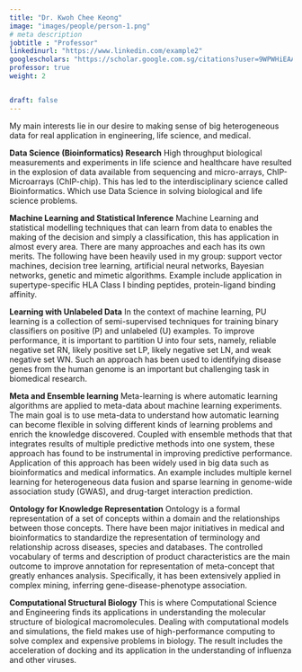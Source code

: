 ```yaml
---
title: "Dr. Kwoh Chee Keong"
image: "images/people/person-1.png"
# meta description
jobtitle : "Professor"
linkedinurl: "https://www.linkedin.com/example2"
googlescholars: "https://scholar.google.com.sg/citations?user=9WPWHiEAAAAJ&hl=en"
professor: true
weight: 2


draft: false
---
```

My main interests lie in our desire to making sense of big heterogeneous data for real application in engineering, life science, and medical.

**Data Science (Bioinformatics) Research**
High throughput biological measurements and experiments in life science and healthcare have resulted in the explosion of data available from sequencing and micro-arrays, ChIP-Microarrays (ChIP-chip). This has led to the interdisciplinary science called Bioinformatics. Which use Data Science in solving biological and life science problems.

**Machine Learning and Statistical Inference**
Machine Learning and statistical modelling techniques that can learn from data to enables the making of the decision and simply a classification, this has application in almost every area. There are many approaches and each has its own merits. The following have been heavily used in my group: support vector machines, decision tree learning, artificial neural networks, Bayesian networks, genetic and mimetic algorithms. Example include application in supertype-specific HLA Class I binding peptides, protein-ligand binding affinity.

**Learning with Unlabeled Data**
In the context of machine learning, PU learning is a collection of semi-supervised techniques for training binary classifiers on positive (P) and unlabeled (U) examples. To improve performance, it is important to partition U into four sets, namely, reliable negative set RN, likely positive set LP, likely negative set LN, and weak negative set WN. Such an approach has been used to identifying disease genes from the human genome is an important but challenging task in biomedical research.

**Meta and Ensemble learning**
Meta-learning is where automatic learning algorithms are applied to meta-data about machine learning experiments. The main goal is to use meta-data to understand how automatic learning can become flexible in solving different kinds of learning problems and enrich the knowledge discovered. Coupled with ensemble methods that that integrates results of multiple predictive methods into one system, these approach has found to be instrumental in improving predictive performance. Application of this approach has been widely used in big data such as bioinformatics and medical informatics. An example includes multiple kernel learning for heterogeneous data fusion and sparse learning in genome-wide association study (GWAS), and drug-target interaction prediction.

**Ontology for Knowledge Representation**
Ontology is a formal representation of a set of concepts within a domain and the relationships between those concepts. There have been major initiatives in medical and bioinformatics to standardize the representation of terminology and relationship across diseases, species and databases. The controlled vocabulary of terms and description of product characteristics are the main outcome to improve annotation for representation of meta-concept that greatly enhances analysis. Specifically, it has been extensively applied in complex mining, inferring gene-disease-phenotype association.

**Computational Structural Biology**
This is where Computational Science and Engineering finds its applications in understanding the molecular structure of biological macromolecules. Dealing with computational models and simulations, the field makes use of high-performance computing to solve complex and expensive problems in biology. The result includes the acceleration of docking and its application in the understanding of influenza and other viruses.
